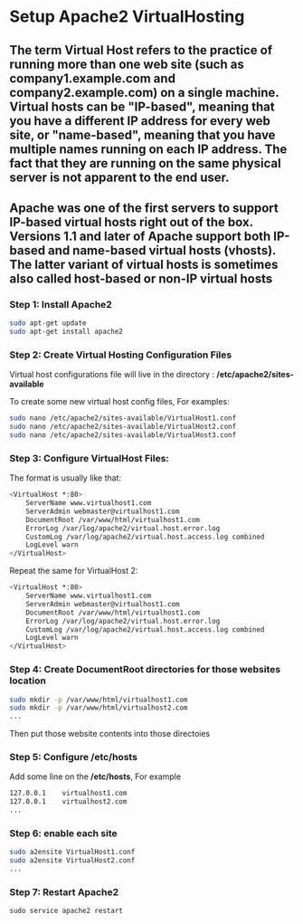 # Setup Apache2 VirtualHosting 
## The term Virtual Host refers to the practice of running more than one web site (such as company1.example.com and company2.example.com) on a single machine. Virtual hosts can be "IP-based", meaning that you have a different IP address for every web site, or "name-based", meaning that you have multiple names running on each IP address. The fact that they are running on the same physical server is not apparent to the end user.
## Apache was one of the first servers to support IP-based virtual hosts right out of the box. Versions 1.1 and later of Apache support both IP-based and name-based virtual hosts (vhosts). The latter variant of virtual hosts is sometimes also called host-based or non-IP virtual hosts

### Step 1: Install Apache2
``` bash
sudo apt-get update
sudo apt-get install apache2
```

### Step 2: Create Virtual Hosting Configuration Files
Virtual host configurations file will live in the directory : **/etc/apache2/sites-available**

To create some new virtual host config files, For examples:
``` bash
sudo nano /etc/apache2/sites-available/VirtualHost1.conf
sudo nano /etc/apache2/sites-available/VirtualHost2.conf
sudo nano /etc/apache2/sites-available/VirtualHost3.conf
```
### Step 3: Configure VirtualHost Files:
The format is usually like that:
``` bash
<VirtualHost *:80>
    ServerName www.virtualhost1.com
    ServerAdmin webmaster@virtualhost1.com
    DocumentRoot /var/www/html/virtualhost1.com
    ErrorLog /var/log/apache2/virtual.host.error.log
    CustomLog /var/log/apache2/virtual.host.access.log combined
    LogLevel warn
</VirtualHost>
```
Repeat the same for VirtualHost 2:
```bash
<VirtualHost *:80>
    ServerName www.virtualhost1.com
    ServerAdmin webmaster@virtualhost1.com
    DocumentRoot /var/www/html/virtualhost1.com
    ErrorLog /var/log/apache2/virtual.host.error.log
    CustomLog /var/log/apache2/virtual.host.access.log combined
    LogLevel warn
</VirtualHost>
```

### Step 4: Create DocumentRoot directories for those websites location
``` bash
sudo mkdir -p /var/www/html/virtualhost1.com
sudo mkdir -p /var/www/html/virtualhost2.com
...
```
Then put those website contents into those directoies

### Step 5: Configure /etc/hosts
Add some line on the **/etc/hosts**, For example
```bash
127.0.0.1    virtualhost1.com
127.0.0.1    virtualhost2.com
...
```

### Step 6: enable each site
``` bash
sudo a2ensite VirtualHost1.conf
sudo a2ensite VirtualHost2.conf
...
```

### Step 7: Restart Apache2
```
sudo service apache2 restart
```
